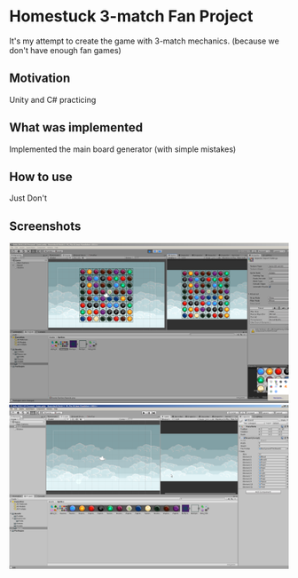 # Homestuck 3-match Fan Project
It's my attempt to create the game with 3-match mechanics. (because we don't have enough fan games)

## Motivation
Unity and C# practicing

## What was implemented
Implemented the main board generator (with simple mistakes)

## How to use
Just Don't

## Screenshots
![alt text](https://raw.githubusercontent.com/TutorialGuy/Homestuck-3-Board/master/scr01.png)
![alt text](https://raw.githubusercontent.com/TutorialGuy/Homestuck-3-Board/master/scr02.png)

